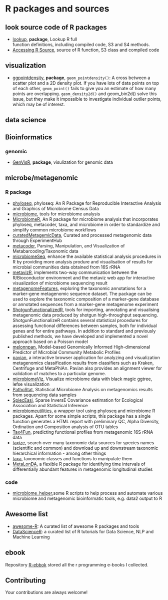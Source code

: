 # R packages and sources


## look source code of R packages

- [lookup](https://github.com/jimhester/lookup), **package**, Lookup R full  
  function definitions, including compiled code, S3 and S4 methods.
- [Accessing R Source](https://github.com/jennybc/access-r-source), source of R
  function, S3 class and compiled code
  
## visualization

- [ggpointdensity](https://github.com/LKremer/ggpointdensity), **package**, 
  `geom_pointdensity()`: A cross between a scatter plot and a 2D density plot. 
  If you have lots of data points on top of each other, `geom_point()` fails to 
  give you an estimate of how many points are overlapping. `geom_density2d()` and
  geom_bin2d() solve this issue, but they make it impossible to investigate 
  individual outlier points, which may be of interest.
  
## data science

## Bioinformatics

### genomic

- [GenVisR](https://github.com/griffithlab/GenVisR/issues), **package**,
  visulization for genomic data

## microbe/metagenomic

### R package

- [phyloseq](https://github.com/joey711/phyloseq), phyloseq: An R 
  Package for Reproducible Interactive Analysis and Graphics of Microbiome Census
  Data
- [microbiome](https://github.com/microbiome/microbiome), tools for
  microbiome analysis
- [MicrobiomeR](https://github.com/vallenderlab/MicrobiomeR), An R package for
  microbiome analysis that incorporates phyloseq, metacoder, taxa, and microbiome 
  in order to standardize and simplify common microbiome workflows
- [curatedMetagemicData](https://github.com/waldronlab/curatedMetagenomicData), 
  Curated and processed metagenomic data through ExperimentHub 
- [metacoder](https://github.com/grunwaldlab/metacoder), Parsing, Manipulation,
  and Visualization of Metabarcoding/Taxonomic data
- [microbiomeSeq](https://github.com/umerijaz/microbiomeSeq),  enhance the 
  available statistical analysis procedures in R by providing more analysis
  produre and visualisation of results for microbial communities data obtained
  from 16S rRNA
- [metavizR](https://github.com/epiviz/metavizr),  implements two-way
  communication between the R/Bioconductor environment and the metaviz web app
  for interactive visualization of microbiome sequencing result
- [metagenomeFeatures](https://github.com/HCBravoLab/metagenomeFeatures),
  exploring the taxonomic annotations for a marker-gene metagenomic sequence
  dataset. The package can be used to explore the taxonomic composition of a
  marker-gene database or annotated sequences from a marker-gene metagenome
  experiment
- [ShotgunFunctionalizedR](http://shotgun.math.chalmers.se/),  tools for
  importing, annotating and visualising metagenomic data produced by shotgun
  high-throughput sequencing. ShotgunFunctionalizeR contains several statistical
  procedures for assessing functional differences between samples, both for
  individual genes and for entire pathways. In addition to standard and
  previously published methods, we have developed and implemented a novel
  approach based on a Poisson model
- [melonnpan](https://github.com/biobakery/melonnpan), Model-based Genomically
  Informed High-dimensional Predictor of Microbial Community Metabolic Profiles
- [pavian](https://github.com/fbreitwieser/pavian), a interactive browser
  application for analyzing and visualization metagenomics classification results
  from classifiers such as Kraken, Centrifuge and MetaPhlAn. Pavian also provides
  an alignment viewer for validation of matches to a particular genome.
- [microbiomeViz](https://github.com/lch14forever/microbiomeViz), Visualize
  microbiome data with black magic ggtree, lefse visualization
- [PathoStat](https://github.com/mani2012/PathoStat), Statistical Microbiome
  Analysis on metagenomics results from sequencing data samples
- [SpiecEasi](https://github.com/zdk123/SpiecEasi), Sparse InversE Covariance
  estimation for Ecological Association and Statistical Inference
- [microbiomeutilities](https://github.com/microsud/microbiomeutilities), a
  wrapper tool using phyloseq and microbiome R packages. Apart for some simple
  scripts, this package has a single function generates a HTML report with
  preliminary QC, Alpha Diversity, Ordination and Composition analysis of OTU
  tables
- [Tax4Fun](http://tax4fun.gobics.de/), predicting functional profiles from
  metagenomic 16S rRNA data
- [taxize](https://github.com/ropensci/taxize), search over many taxonomic data
  sources for species names (scientific and common) and download up and
  downstream taxonomic hierarchical information - among other things
- [taxa](https://github.com/ropensci/taxa), taxonomic classes and functions to manipulate them
- [MetaLonDA](https://github.com/aametwally/MetaLonDA), a flexible R package for identifying time intervals of differentially abundant features in metagenomic longitudinal studies

### code

- [microbiome_helper](https://github.com/LangilleLab/microbiome_helper),some R
  scripts to help process and automate various microbiome and metagenomic
  bioinformatic tools, e.g. data2 output to R


## Awesome list

- [awesome-R](https://github.com/qinwf/awesome-R): A curated list of awesome R 
  packages and tools
- [DataScienceR](https://github.com/ujjwalkarn/DataScienceR): a curated list of R
  tutorials for Data Science, NLP and Machine Learning

## ebook

Repository [R-ebbok](https://github.com/yiluheihei/R-ebook) stored all the r programming e-books I collected.


## Contributing

Your contributions are always welcome!
